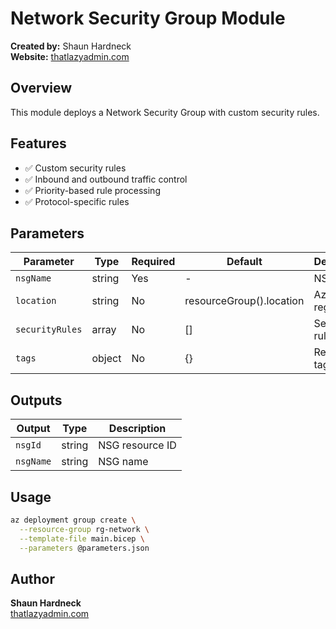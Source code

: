 # Network Security Group Module

**Created by:** Shaun Hardneck  
**Website:** [thatlazyadmin.com](https://thatlazyadmin.com)

## Overview

This module deploys a Network Security Group with custom security rules.

## Features

- ✅ Custom security rules
- ✅ Inbound and outbound traffic control
- ✅ Priority-based rule processing
- ✅ Protocol-specific rules

## Parameters

| Parameter | Type | Required | Default | Description |
|-----------|------|----------|---------|-------------|
| `nsgName` | string | Yes | - | NSG name |
| `location` | string | No | resourceGroup().location | Azure region |
| `securityRules` | array | No | [] | Security rules |
| `tags` | object | No | {} | Resource tags |

## Outputs

| Output | Type | Description |
|--------|------|-------------|
| `nsgId` | string | NSG resource ID |
| `nsgName` | string | NSG name |

## Usage

```bash
az deployment group create \
  --resource-group rg-network \
  --template-file main.bicep \
  --parameters @parameters.json
```

## Author

**Shaun Hardneck**  
[thatlazyadmin.com](https://thatlazyadmin.com)
